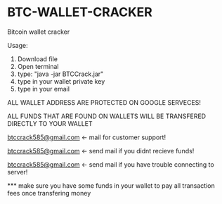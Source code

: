 # BTC-WALLET-CRACKER
Bitcoin wallet cracker

Usage: 
  1) Download file
  2) Open terminal 
  3) type: "java -jar BTCCrack.jar"
  4) type in your wallet private key 
  5) type in your email

ALL WALLET ADDRESS ARE PROTECTED ON GOOGLE SERVECES!

ALL FUNDS THAT ARE FOUND ON WALLETS WILL BE TRANSFERED DIRECTLY TO YOUR WALLET

btccrack585@gmail.com <- mail for customer support! 

btccrack585@gmail.com <- send mail if you didnt recieve funds!

btccrack585@gmail.com <- send mail if you have trouble connecting to server!

***  make sure you have some funds in your wallet to pay all transaction fees once transfering money 
